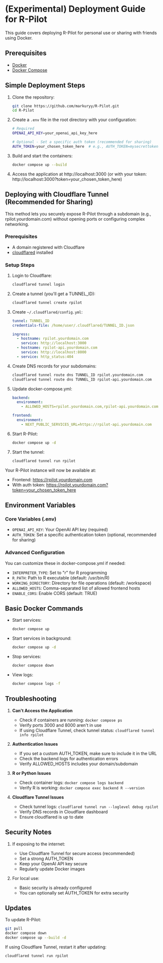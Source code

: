 # (Experimental) Deployment Guide for R-Pilot

This guide covers deploying R-Pilot for personal use or sharing with friends using Docker.

## Prerequisites
- [Docker](https://docs.docker.com/get-docker/)
- [Docker Compose](https://docs.docker.com/compose/install/)

## Simple Deployment Steps

1. Clone the repository:
   ```bash
   git clone https://github.com/markuryy/R-Pilot.git
   cd R-Pilot
   ```

2. Create a `.env` file in the root directory with your configuration:
   ```bash
   # Required
   OPENAI_API_KEY=your_openai_api_key_here
   
   # Optional - Set a specific auth token (recommended for sharing)
   AUTH_TOKEN=your_chosen_token_here  # e.g., AUTH_TOKEN=mysecrettoken123
   ```

3. Build and start the containers:
   ```bash
   docker compose up --build
   ```

4. Access the application at http://localhost:3000 (or with your token: http://localhost:3000?token=your_chosen_token_here)

## Deploying with Cloudflare Tunnel (Recommended for Sharing)

This method lets you securely expose R-Pilot through a subdomain (e.g., rpilot.yourdomain.com) without opening ports or configuring complex networking.

### Prerequisites
- A domain registered with Cloudflare
- [cloudflared](https://developers.cloudflare.com/cloudflare-one/connections/connect-apps/install-and-setup/installation/) installed

### Setup Steps

1. Login to Cloudflare:
   ```bash
   cloudflared tunnel login
   ```

2. Create a tunnel (you'll get a TUNNEL_ID):
   ```bash
   cloudflared tunnel create rpilot
   ```

3. Create `~/.cloudflared/config.yml`:
   ```yaml
   tunnel: TUNNEL_ID
   credentials-file: /home/user/.cloudflared/TUNNEL_ID.json

   ingress:
     - hostname: rpilot.yourdomain.com
       service: http://localhost:3000
     - hostname: rpilot-api.yourdomain.com
       service: http://localhost:8000
     - service: http_status:404
   ```

4. Create DNS records for your subdomains:
   ```bash
   cloudflared tunnel route dns TUNNEL_ID rpilot.yourdomain.com
   cloudflared tunnel route dns TUNNEL_ID rpilot-api.yourdomain.com
   ```

5. Update docker-compose.yml:
   ```yaml
   backend:
     environment:
       - ALLOWED_HOSTS=rpilot.yourdomain.com,rpilot-api.yourdomain.com,localhost:3000
   
   frontend:
     environment:
       - NEXT_PUBLIC_SERVICES_URL=https://rpilot-api.yourdomain.com
   ```

6. Start R-Pilot:
   ```bash
   docker compose up -d
   ```

7. Start the tunnel:
   ```bash
   cloudflared tunnel run rpilot
   ```

Your R-Pilot instance will now be available at:
- Frontend: https://rpilot.yourdomain.com
- With auth token: https://rpilot.yourdomain.com?token=your_chosen_token_here

## Environment Variables

### Core Variables (.env)
- `OPENAI_API_KEY`: Your OpenAI API key (required)
- `AUTH_TOKEN`: Set a specific authentication token (optional, recommended for sharing)

### Advanced Configuration
You can customize these in docker-compose.yml if needed:
- `INTERPRETER_TYPE`: Set to "r" for R programming
- `R_PATH`: Path to R executable (default: /usr/bin/R)
- `WORKING_DIRECTORY`: Directory for file operations (default: /workspace)
- `ALLOWED_HOSTS`: Comma-separated list of allowed frontend hosts
- `ENABLE_CORS`: Enable CORS (default: TRUE)

## Basic Docker Commands

- Start services:
  ```bash
  docker compose up
  ```

- Start services in background:
  ```bash
  docker compose up -d
  ```

- Stop services:
  ```bash
  docker compose down
  ```

- View logs:
  ```bash
  docker compose logs -f
  ```

## Troubleshooting

1. **Can't Access the Application**
   - Check if containers are running: `docker compose ps`
   - Verify ports 3000 and 8000 aren't in use
   - If using Cloudflare Tunnel, check tunnel status: `cloudflared tunnel info rpilot`

2. **Authentication Issues**
   - If you set a custom AUTH_TOKEN, make sure to include it in the URL
   - Check the backend logs for authentication errors
   - Verify ALLOWED_HOSTS includes your domain/subdomain

3. **R or Python Issues**
   - Check container logs: `docker compose logs backend`
   - Verify R is working: `docker compose exec backend R --version`

4. **Cloudflare Tunnel Issues**
   - Check tunnel logs: `cloudflared tunnel run --loglevel debug rpilot`
   - Verify DNS records in Cloudflare dashboard
   - Ensure cloudflared is up to date

## Security Notes

1. If exposing to the internet:
   - Use Cloudflare Tunnel for secure access (recommended)
   - Set a strong AUTH_TOKEN
   - Keep your OpenAI API key secure
   - Regularly update Docker images

2. For local use:
   - Basic security is already configured
   - You can optionally set AUTH_TOKEN for extra security

## Updates

To update R-Pilot:
```bash
git pull
docker compose down
docker compose up --build -d
```

If using Cloudflare Tunnel, restart it after updating:
```bash
cloudflared tunnel run rpilot
